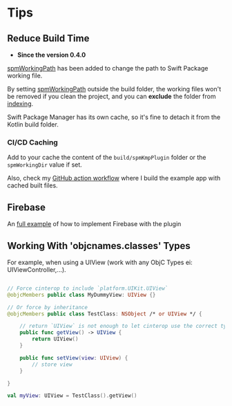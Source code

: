 # Tips

## Reduce Build Time

- **Since the version 0.4.0**

[spmWorkingPath](references/swiftPackageConfig.md#spmworkingpath) has been added to change the path to Swift Package working file.

By setting [spmWorkingPath](https://github.com/frankois944/spm4Kmp/blob/cf80e65b3076d9e0bcd94a847e1209d4b9b91141/example/build.gradle.kts#L108C1-L108C104) outside the build folder, the working files won't be removed if you clean the project, and you can **exclude** the folder from [indexing](https://www.jetbrains.com/help/idea/indexing.html#exclude).

Swift Package Manager has its own cache, so it's fine to detach it from the Kotlin build folder.

### CI/CD Caching

Add to your cache the content of the `build/spmKmpPlugin` folder or the `spmWorkingDir` value if set.

Also, check my [GitHub action workflow](https://github.com/frankois944/spm4Kmp/blob/main/.github/workflows/pre-merge.yaml) where I build the example app with cached built files.

## Firebase

An [full example](https://github.com/frankois944/FirebaseKmpDemo) of how to implement Firebase with the plugin

## Working With 'objcnames.classes' Types

For example, when using a UIView (work with any ObjC Types ei: UIViewController,...).

``` swift title="mySwiftBridge.swift"

// Force cinterop to include `platform.UIKit.UIView`
@objcMembers public class MyDummyView: UIView {}

// Or force by inheritance
@objcMembers public class TestClass: NSObject /* or UIView */ {

    // return `UIView` is not enough to let cinterop use the correct type
    public func getView() -> UIView {
        return UIView()
    }

    public func setView(view: UIView) {
        // store view
    }

}
```
``` kotlin title="iosMain/myKotlinFile.kt"
val myView: UIView = TestClass().getView()
```



